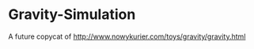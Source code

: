 Gravity-Simulation
==================

A future copycat of http://www.nowykurier.com/toys/gravity/gravity.html
